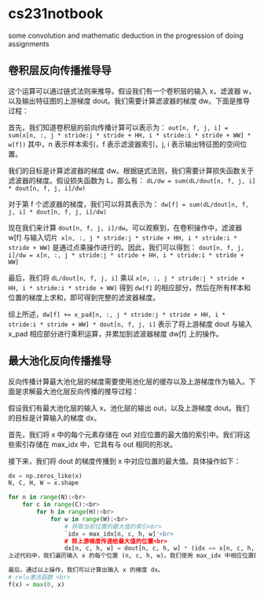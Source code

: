 # cs231notbook
some convolution and mathematic deduction in the progression of doing assignments
## 卷积层反向传播推导导
这个运算可以通过链式法则来推导。假设我们有一个卷积层的输入 x，滤波器 w，以及输出特征图的上游梯度 dout。我们需要计算滤波器的梯度 dw。下面是推导过程：

首先，我们知道卷积层的前向传播计算可以表示为：
`out[n, f, j, i] = sum(x[n, :, j * stride:j * stride + HH, i * stride:i * stride + WW] * w[f])`
其中，n 表示样本索引，f 表示滤波器索引，j, i 表示输出特征图的空间位置。

我们的目标是计算滤波器的梯度 dw。根据链式法则，我们需要计算损失函数关于滤波器的梯度。假设损失函数为 L，那么有：
`dL/dw = sum(dL/dout[n, f, j, i] * dout[n, f, j, i]/dw)`

对于第 f 个滤波器的梯度，我们可以将其表示为：
`dw[f] = sum(dL/dout[n, f, j, i] * dout[n, f, j, i]/dw)`

现在我们来计算 `dout[n, f, j, i]/dw`。可以观察到，在卷积操作中，滤波器 w[f] 与输入切片` x[n, :, j * stride:j * stride + HH, i * stride:i * stride + WW]` 是通过点乘操作进行的。因此，我们可以得到：
`dout[n, f, j, i]/dw = x[n, :, j * stride:j * stride + HH, i * stride:i * stride + WW]`

最后，我们将 `dL/dout[n, f, j, i]` 乘以 `x[n, :, j * stride:j * stride + HH, i * stride:i * stride + WW]` 得到 `dw[f]` 的相应部分，然后在所有样本和位置的梯度上求和，即可得到完整的滤波器梯度。

综上所述，`dw[f] += x_pad[n, :, j * stride:j * stride + HH, i * stride:i * stride + WW] * dout[n, f, j, i]` 表示了将上游梯度 dout 与输入 x_pad 相应部分进行乘积运算，并累加到滤波器梯度 dw[f] 上的操作。
## 最大池化反向传播推导
反向传播计算最大池化层的梯度需要使用池化层的缓存以及上游梯度作为输入。下面是求解最大池化层反向传播的推导过程：

假设我们有最大池化层的输入 x，池化层的输出 out，以及上游梯度 dout。我们的目标是计算输入的梯度 dx。

首先，我们将 x 中的每个元素存储在 out 对应位置的最大值的索引中。我们将这些索引存储在 max_idx 中，它具有与 out 相同的形状。

接下来，我们将 dout 的梯度传播到 x 中对应位置的最大值。具体操作如下：

```python
dx = np.zeros_like(x)
N, C, H, W = x.shape

for n in range(N):<br>
    for c in range(C):<br>
        for h in range(H):<br>
            for w in range(W):<br>
                # 获取当前位置的最大值的索引<br>
                `idx = max_idx[n, c, h, w]'<br>
                # 将上游梯度传递给最大值的位置<br>
                dx[n, c, h, w] = dout[n, c, h, w] * (idx == x[n, c, h, w])`<br>
上述代码中，我们遍历输入 x 的每个位置 (n, c, h, w)。我们使用 max_idx 中相应位置的索引来检索 x 中的最大值位置。然后，我们将上游梯度 dout 乘以一个条件 (idx == `x[n, c, h, w])`，这个条件是指只有在 x 中的元素与最大值相等时才传递梯度，否则为零。

最后，通过以上操作，我们可以计算出输入 x 的梯度 dx。
# relu激活函数 <br>
f(x) = max(0, x)
